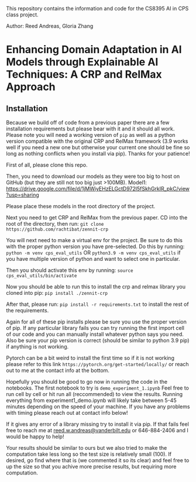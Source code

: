 This repository contains the information and code for the CS8395 AI in CPS class project.

Author: Reed Andreas, Gloria Zhang

# Enhancing Domain Adaptation in AI Models through Explainable AI Techniques: A CRP and RelMax Approach

## Installation

Because we build off of code from a previous paper there are a few installation requirements but please bear with it and it should all work. Please note you will need a working version of `pip` as well as a python version compatible with the original CRP and RelMax framework (3.9 works well if you need a new one but otherwise your current one should be fine so long as nothing conflicts when you install via pip). Thanks for your patience!

First of all, please clone this repo.

Then, you need to download our models as they were too big to host on GitHub (but they are still not too big just >100MB). 
Model1: https://drive.google.com/file/d/1jMWiyEHzELGctD972l5fSkhGrkIR_pkC/view?usp=sharing

Please place these models in the root directory of the project.

Next you need to get CRP and RelMax from the previous paper. CD into the root of the directory, then run:
`git clone https://github.com/rachtibat/zennit-crp`

You will next need to make a virtual env for the project. Be sure to do this with the proper python version you have pre-selected. Do this by running:
`python -m venv cps_eval_utils`
OR 
`python3.9 -m venv cps_eval_utils` if you have multiple version of python and want to select one in particular.

Then you should activate this env by running:
`source cps_eval_utils/bin/activate`

Now you should be able to run this to install the crp and relmax library you cloned into pip:
`pip install ./zennit-crp`

After that, please run: 
`pip install -r requirements.txt` 
to install the rest of the requirements.

Again for all of these pip installs please be sure you use the proper version of pip. If any particular library fails you can try running the first import cell of our code and you can manually install whatever python says you need. Also be sure your pip version is correct (should be similar to python 3.9 pip) if anything is not working.

Pytorch can be a bit weird to install the first time so if it is not working please refer to this link `https://pytorch.org/get-started/locally/` or reach out to me at the contact info at the bottom.

Hopefully you should be good to go now in running the code in the notebooks. 
The first notebook to try is `demo_experiment_1.ipynb`
Feel free to run cell by cell or hit run all (reccommended) to view the results.
Running everything from experiment1_demo.ipynb will likely take between 5-45 minutes depending on the speed of your machine. If you have any problems with timing please reach out at contact info below!

If it gives any error of a library missing try to install it via pip. If that fails feel free to reach me at reed.w.andreas@vanderbilt.edu or 646-884-2406 and I would be happy to help!

Your results should be similar to ours but we also tried to make the computation take less long so the test size is relatively small (100). If desired, go find where that is (we commented it so its clear) and feel free to up the size so that you achive more precise results, but requiring more computation.
